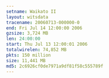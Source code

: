 ```yaml
---
setname: Waikato II
layout: witsdata
tracename: 20060713-000000-0
end: Fri Jul 14 12:00:00 2006
gzsize: 3,724 MB
len: 24:00:00
start: Thu Jul 13 12:00:01 2006
totalwirelen: 74,852 MB
pkts: 150 million
size: 11,441 MB
md5: 2c6926cf0de7971a9df81f58c555789f
---
```


